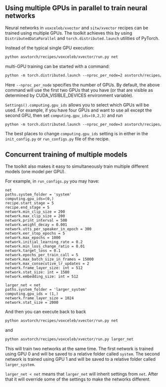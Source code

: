 ## Using multiple GPUs in parallel to train neural networks

Neural networks in `voxceleb/xvector` and `sitw/xvector` recipes can be trained using multiple GPUs. The toolkit achieves this by using `DistributedDataParallel` and `torch.distributed.launch` utilities of PyTorch.

Instead of the typical single GPU execution:
```txt
python asvtorch/recipes/voxceleb/xvector/run.py net
```
multi-GPU training can be started with a command:
```txt
python -m torch.distributed.launch --nproc_per_node=2 asvtorch/recipes/voxceleb/xvector/run.py net
```

Here `--nproc_per_node` specifies the number of GPUs. By default, the above command will use the first two GPUs that you have (or that are visible as determined by CUDA_VISIBLE_DEVICES environment variable). 

`Settings().computing.gpu_ids` allows you to select which GPUs will be used. For example, if you have four GPUs and want to use all except the second GPU, then set `computing.gpu_ids=(0,2,3)` and run
```txt
python -m torch.distributed.launch --nproc_per_node=3 asvtorch/recipes/voxceleb/xvector/run.py net
```
The best places to change `computing.gpu_ids` setting is in either in the `init_config.py` or `run_configs.py` file of the recipe.


## Concurrent training of multiple models

The toolkit also makes it easy to simultaneously train multiple different models (one model per GPU).

For example, in `run_configs.py` you may have:
```
net
paths.system_folder = 'system'
computing.gpu_ids=(0,)
recipe.start_stage = 5
recipe.end_stage = 5
network.min_clip_size = 200
network.max_clip_size = 200
network.print_interval = 500
network.weight_decay = 0.001
network.utts_per_speaker_in_epoch = 300
network.eer_stop_epochs = 5
network.max_epochs = 1000
network.initial_learning_rate = 0.2
network.min_loss_change_ratio = 0.01
network.target_loss = 0.1
network.epochs_per_train_call = 5
network.max_batch_size_in_frames = 15000
network.max_consecutive_lr_updates = 2
network.frame_layer_size: int = 512
network.stat_size: int = 1500
network.embedding_size: int = 512

larger_net < net
paths.system_folder = 'larger_system'
computing.gpu_ids = (1,)
network.frame_layer_size = 1024
network.stat_size = 2000
```

And then you can execute back to back
```txt
python asvtorch/recipes/voxceleb/xvector/run.py net
```
and
```txt
python asvtorch/recipes/voxceleb/xvector/run.py larger_net
```

This will train two networks at the same time. The first network is trained using GPU 0 and will be saved to a relative folder called `system`. The second network is trained using GPU 1 and will be saved to a relative folder called `larger_system`.

`larger_net < net` means that `larger_net` will inherit settings from `net`. After that it will override some of the settings to make the networks different.
